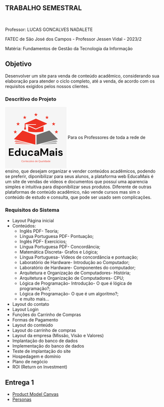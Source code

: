 ## TRABALHO SEMESTRAL 
<br>
<p>Professor: LUCAS GONCALVES NADALETE</p>
<p>FATEC de São José dos Campos - Professor Jessen Vidal - 2023/2</p>
<p>Matéria: Fundamentos de Gestão da Tecnologia da Informação</p>

## Objetivo
Desenvolver um site para venda de conteúdo acadêmico, considerando sua elaboração para atender o ciclo completo, até a venda, de acordo com os requisitos exigidos pelos nossos clientes.

### Descritivo do Projeto
<img src="https://github.com/DanielaMeirelles/trabalho_semestral_FGTI/blob/main/642b3279307d4d0ea11d95da3eaa8e5b.png" align=center>
Para os Professores de toda a rede de ensino, que desejam organizar e vender conteúdos acadêmicos, podendo se preferir, diponibilizar para seus alunos, a plataforma web EducaMais é um site de vendas de vídeos e documentos que possuí uma aparencia simples e intuitiva para disponibilizar seus produtos. Diferente de outras plataformas de conteúdo acadêmico, não vende cursos mas sim o conteúdo de estudo e consulta, que pode ser usado sem complicações.

### Requisitos do Sistema
- Layout Página inicial
- Conteúdos:
  - Inglês PDF- Teoria;
  - Língua Portuguesa PDF- Pontuação;
  - Inglês PDF- Exercícios;
  - Língua Portuguesa PDF- Concordância;
  - Matemática Discreta- Grafos e Lógica;
  - Língua Portuguesa- Vídeos de concordância e pontuação;
  - Laboratório de Hardware- Introdução ao Computador;
  - Laboratório de Hardware- Componentes do computador;
  - Arquitetura e Organização de Computadores- História;
  - Arquitetura e Organização de Computadores- CPU;
  - Lógica de Programação- Introdução- O que é lógica de programação?;
  - Lógica de Programação- O que é um algoritmo?;
  - e muito mais...
- Layout do contato
- Layout Login
- Funções do Carrinho de Compras
- Formas de Pagamento
- Layout do conteúdo
- Layout do carrinho de compras
- Layout da empresa (Missão, Visão e Valores)
- Implantação do banco de dados
- Implementação do banco de dados
- Teste de implantação do site 
- Hospedagem e domínio 
- Plano de negócio
- ROI (Return on Investment)

## Entrega 1

- <a href="https://github.com/DanielaMeirelles/trabalho_semestral_FGTI/blob/main/Canvas/ProjectModelCanvasA1.pdf">Product Model Canvas</a>
- <a href="https://github.com/DanielaMeirelles/trabalho_semestral_FGTI/tree/main/Persona">Personas</a>

